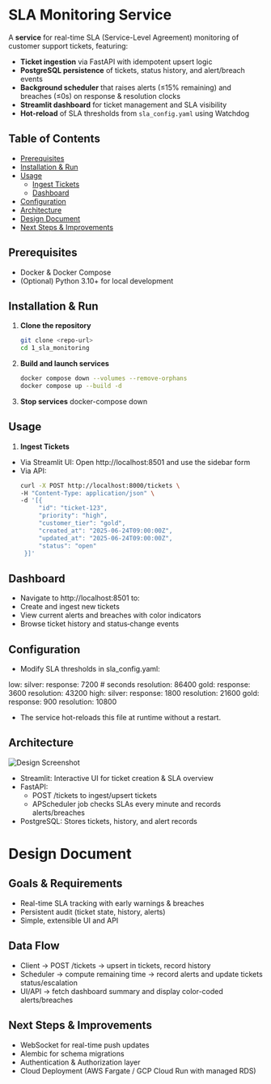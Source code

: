 # SLA Monitoring Service

A **service** for real-time SLA (Service-Level Agreement) monitoring of customer support tickets, featuring:

- **Ticket ingestion** via FastAPI with idempotent upsert logic  
- **PostgreSQL persistence** of tickets, status history, and alert/breach events  
- **Background scheduler** that raises alerts (≤15% remaining) and breaches (≤0s) on response & resolution clocks  
- **Streamlit dashboard** for ticket management and SLA visibility  
- **Hot-reload** of SLA thresholds from `sla_config.yaml` using Watchdog  


## Table of Contents

- [Prerequisites](#prerequisites)  
- [Installation & Run](#installation--run)  
- [Usage](#usage)  
  - [Ingest Tickets](#ingest-tickets)  
  - [Dashboard](#dashboard)  
- [Configuration](#configuration)  
- [Architecture](#architecture)  
- [Design Document](#design-document)  
- [Next Steps & Improvements](#next-steps--improvements)  


## Prerequisites

- Docker & Docker Compose  
- (Optional) Python 3.10+ for local development  


## Installation & Run

1. **Clone the repository**  
   ```bash
   git clone <repo-url>
   cd 1_sla_monitoring
2. **Build and launch services**
   ```bash
   docker compose down --volumes --remove-orphans
   docker compose up --build -d
3. **Stop services**
   docker-compose down


## Usage

1. **Ingest Tickets**
- Via Streamlit UI: Open http://localhost:8501 and use the sidebar form
- Via API:
   ```bash
   curl -X POST http://localhost:8000/tickets \
  -H "Content-Type: application/json" \
  -d '[{
        "id": "ticket-123",
        "priority": "high",
        "customer_tier": "gold",
        "created_at": "2025-06-24T09:00:00Z",
        "updated_at": "2025-06-24T09:00:00Z",
        "status": "open"
    }]'

## Dashboard
- Navigate to http://localhost:8501 to:
- Create and ingest new tickets
- View current alerts and breaches with color indicators
- Browse ticket history and status‐change events

## Configuration
- Modify SLA thresholds in sla_config.yaml:

low:
  silver:
    response: 7200    # seconds
    resolution: 86400
  gold:
    response: 3600
    resolution: 43200
high:
  silver:
    response: 1800
    resolution: 21600
  gold:
    response: 900
    resolution: 10800
- The service hot-reloads this file at runtime without a restart.

## Architecture
![Design Screenshot](assets/design.png)
- Streamlit: Interactive UI for ticket creation & SLA overview
- FastAPI:
    - POST /tickets to ingest/upsert tickets
    - APScheduler job checks SLAs every minute and records alerts/breaches
- PostgreSQL: Stores tickets, history, and alert records

# Design Document

## Goals & Requirements
- Real-time SLA tracking with early warnings & breaches
- Persistent audit (ticket state, history, alerts)
- Simple, extensible UI and API

## Data Flow
- Client -> POST /tickets -> upsert in tickets, record history
- Scheduler -> compute remaining time -> record alerts and update tickets status/escalation
- UI/API -> fetch dashboard summary and display color-coded alerts/breaches

## Next Steps & Improvements
- WebSocket for real-time push updates
- Alembic for schema migrations
- Authentication & Authorization layer
- Cloud Deployment (AWS Fargate / GCP Cloud Run with managed RDS)